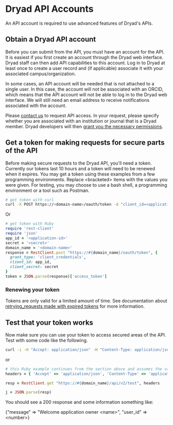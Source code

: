 Dryad API Accounts
==================

An API account is required to use advanced features of Dryad's APIs.

Obtain a Dryad API account
--------------------------

Before you can submit from the API, you must have an account for the
API. It is easiest if you first create an account through the Dryad
web interface. Dryad staff can then add API capabilities to this
account. Log in to Dryad at least once to create a user record and (if
applicable) associate it with your associated campus/organization.

In some cases, an API account will be needed that is not attached to a
single user. In this case, the account will not be associated with an
ORCID, which means that the API account will not be able to log in to
the Dryad web interface. We will still need an email address to
receive notifications associated with the account.

Please [contact us](mailto:help@datadryad.org) to request API access. In your
request, please specify whether you are associated with an institution
or journal that is a Dryad member. Dryad developers will then [grant
you the necessary permissions](adding_api_accounts.md).


Get a token for making requests for secure parts of the API
-----------------------------------------------------------

Before making secure requests to the Dryad API, you'll need a token.  Currently our tokens last 10 hours and a token will need to be renewed when it expires.  You may get a token using these examples from a few programming environments.  Replace &lt;bracketed&gt; items with the values you were given.  For testing, you may choose to use a bash shell, a programming environment or a tool such as Postman.


```bash
# get token with curl
curl -X POST https://<domain-name>/oauth/token -d "client_id=<application-id>&client_secret=<secret>&grant_type=client_credentials" -H "Content-Type: application/x-www-form-urlencoded;charset=UTF-8"
```

Or

```ruby
# get token with Ruby
require 'rest-client'
require 'json'
app_id = '<application-id>'
secret = '<secret>'
domain_name = '<domain-name>'
response = RestClient.post "https://#{domain_name}/oauth/token", {
  grant_type: 'client_credentials',
  client_id: app_id,
  client_secret: secret
}
token = JSON.parse(response)['access_token']
```

### Renewing your token

Tokens are only valid for a limited amount of time.  See documentation
about [retrying_requests made with expired tokens](retrying_expired.md) for more information.


Test that your token works
--------------------------

Now make sure you can use your token to access secured areas of the API.  Test with some code like the following.

```bash
curl -i -H "Accept: application/json" -H "Content-Type: application/json" -H "Authorization: Bearer <token>" -X GET https://<domain>/api/v2/test
```

or

```ruby
# this Ruby example continues from the section above and assumes the variables above are already set
headers = { 'Accept' => 'application/json', 'Content-Type' => 'application/json', 'Authorization' => "Bearer #{token}" }

resp = RestClient.get "https://#{domain_name}/api/v2/test", headers

j = JSON.parse(resp)
```

You should see a 200 response and some information something like:

{"message" => "Welcome application owner &lt;name&gt;", "user_id" => &lt;number&gt;}
